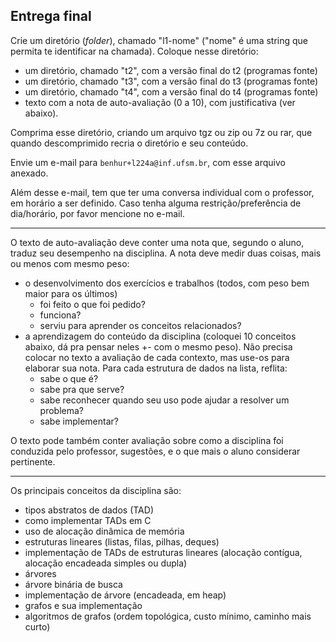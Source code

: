 ## Entrega final

Crie um diretório (*folder*), chamado "l1-nome" ("nome" é uma string que permita te identificar na chamada).
Coloque nesse diretório:
- um diretório, chamado "t2", com a versão final do t2 (programas fonte)
- um diretório, chamado "t3", com a versão final do t3 (programas fonte)
- um diretório, chamado "t4", com a versão final do t4 (programas fonte)
- texto com a nota de auto-avaliação (0 a 10), com justificativa (ver abaixo).

Comprima esse diretório, criando um arquivo tgz ou zip ou 7z ou rar, que quando descomprimido recria o diretório e seu conteúdo.

Envie um e-mail para `benhur+l224a@inf.ufsm.br`, com esse arquivo anexado.

Além desse e-mail, tem que ter uma conversa individual com o professor, em horário a ser definido. Caso tenha alguma restrição/preferência de dia/horário, por favor mencione no e-mail.

* * *

O texto de auto-avaliação deve conter uma nota que, segundo o aluno, traduz seu desempenho na disciplina.
A nota deve medir duas coisas, mais ou menos com mesmo peso: 
- o desenvolvimento dos exercícios e trabalhos (todos, com peso bem maior para os últimos)
  - foi feito o que foi pedido?
  - funciona?
  - serviu para aprender os conceitos relacionados?
- a aprendizagem do conteúdo da disciplina (coloquei 10 conceitos abaixo, dá pra pensar neles +- com o mesmo peso).
Não precisa colocar no texto a avaliação de cada contexto, mas use-os para elaborar sua nota.
Para cada estrutura de dados na lista, reflita:
  - sabe o que é?
  - sabe pra que serve?
  - sabe reconhecer quando seu uso pode ajudar a resolver um problema?
  - sabe implementar?

O texto pode também conter avaliação sobre como a disciplina foi conduzida pelo professor, sugestões, e o que mais o aluno considerar pertinente.

* * *

Os principais conceitos da disciplina são:
- tipos abstratos de dados (TAD)
- como implementar TADs em C
- uso de alocação dinâmica de memória
- estruturas lineares (listas, filas, pilhas, deques)
- implementação de TADs de estruturas lineares (alocação contígua, alocação encadeada simples ou dupla)
- árvores
- árvore binária de busca
- implementação de árvore (encadeada, em heap)
- grafos e sua implementação
- algoritmos de grafos (ordem topológica, custo mínimo, caminho mais curto)
